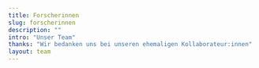 ```yaml
---
title: Forscherinnen
slug: forscherinnen
description: ""
intro: "Unser Team"
thanks: "Wir bedanken uns bei unseren ehemaligen Kollaborateur:innen"
layout: team
---
```

